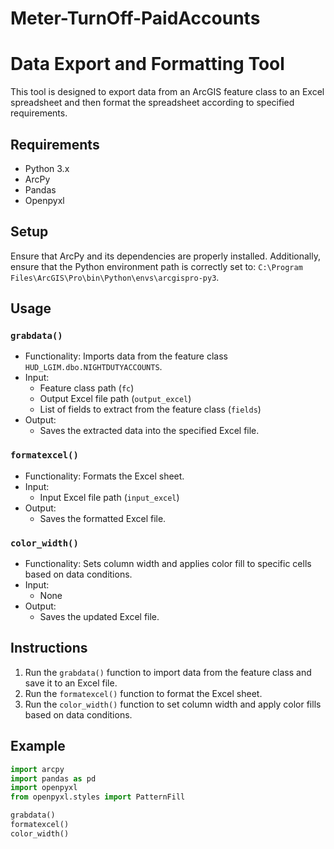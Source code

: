 # Meter-TurnOff-PaidAccounts

# Data Export and Formatting Tool

This tool is designed to export data from an ArcGIS feature class to an Excel spreadsheet and then format the spreadsheet according to specified requirements.

## Requirements
- Python 3.x
- ArcPy
- Pandas
- Openpyxl

## Setup
Ensure that ArcPy and its dependencies are properly installed. Additionally, ensure that the Python environment path is correctly set to: `C:\Program Files\ArcGIS\Pro\bin\Python\envs\arcgispro-py3`.

## Usage

### `grabdata()`
- Functionality: Imports data from the feature class `HUD_LGIM.dbo.NIGHTDUTYACCOUNTS`.
- Input:
  - Feature class path (`fc`)
  - Output Excel file path (`output_excel`)
  - List of fields to extract from the feature class (`fields`)
- Output:
  - Saves the extracted data into the specified Excel file.

### `formatexcel()`
- Functionality: Formats the Excel sheet.
- Input:
  - Input Excel file path (`input_excel`)
- Output:
  - Saves the formatted Excel file.

### `color_width()`
- Functionality: Sets column width and applies color fill to specific cells based on data conditions.
- Input:
  - None
- Output:
  - Saves the updated Excel file.

## Instructions
1. Run the `grabdata()` function to import data from the feature class and save it to an Excel file.
2. Run the `formatexcel()` function to format the Excel sheet.
3. Run the `color_width()` function to set column width and apply color fills based on data conditions.

## Example
```python
import arcpy
import pandas as pd
import openpyxl
from openpyxl.styles import PatternFill

grabdata()
formatexcel()
color_width()
